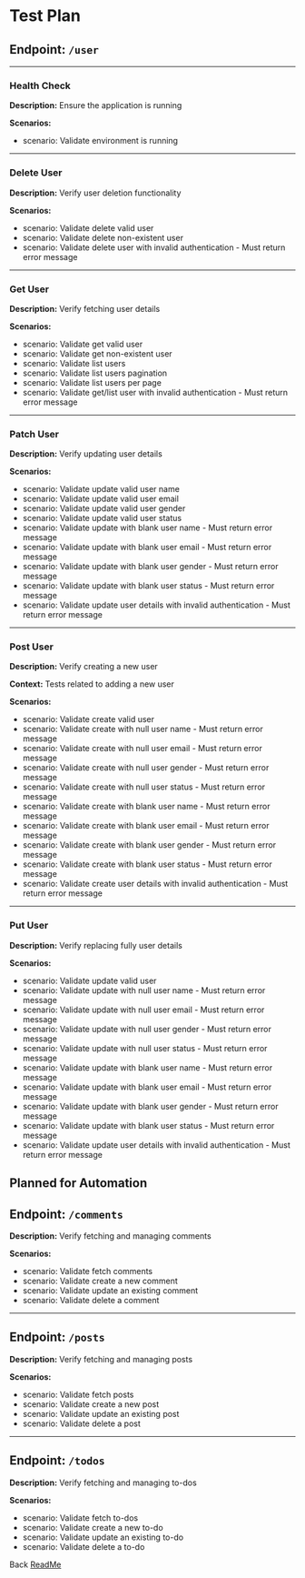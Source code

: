 
# Test Plan

## Endpoint: `/user`

---
### Health Check
**Description:** Ensure the application is running

**Scenarios:**
- scenario: Validate environment is running

---

### Delete User
**Description:** Verify user deletion functionality

**Scenarios:**
- scenario: Validate delete valid user
- scenario: Validate delete non-existent user
- scenario: Validate delete user with invalid authentication - Must return error message

---

### Get User

**Description:** Verify fetching user details

**Scenarios:**
- scenario: Validate get valid user
- scenario: Validate get non-existent user
- scenario: Validate list users
- scenario: Validate list users pagination
- scenario: Validate list users per page
- scenario: Validate get/list user with invalid authentication - Must return error message

---

### Patch User

**Description:** Verify updating user details

**Scenarios:**
- scenario: Validate update valid user name
- scenario: Validate update valid user email
- scenario: Validate update valid user gender
- scenario: Validate update valid user status
- scenario: Validate update with blank user name - Must return error message
- scenario: Validate update with blank user email - Must return error message
- scenario: Validate update with blank user gender - Must return error message
- scenario: Validate update with blank user status - Must return error message
- scenario: Validate update user details with invalid authentication - Must return error message

---

### Post User

**Description:** Verify creating a new user

**Context:** Tests related to adding a new user

**Scenarios:**
- scenario: Validate create valid user
- scenario: Validate create with null user name - Must return error message
- scenario: Validate create with null user email - Must return error message
- scenario: Validate create with null user gender - Must return error message
- scenario: Validate create with null user status - Must return error message
- scenario: Validate create with blank user name - Must return error message
- scenario: Validate create with blank user email - Must return error message
- scenario: Validate create with blank user gender - Must return error message
- scenario: Validate create with blank user status - Must return error message
- scenario: Validate create user details with invalid authentication - Must return error message

---

### Put User

**Description:** Verify replacing fully user details

**Scenarios:**
- scenario: Validate update valid user
- scenario: Validate update with null user name - Must return error message
- scenario: Validate update with null user email - Must return error message
- scenario: Validate update with null user gender - Must return error message
- scenario: Validate update with null user status - Must return error message
- scenario: Validate update with blank user name - Must return error message
- scenario: Validate update with blank user email - Must return error message
- scenario: Validate update with blank user gender - Must return error message
- scenario: Validate update with blank user status - Must return error message
- scenario: Validate update user details with invalid authentication - Must return error message

## Planned for Automation

## Endpoint: `/comments`

**Description:** Verify fetching and managing comments

**Scenarios:**
- scenario: Validate fetch comments
- scenario: Validate create a new comment
- scenario: Validate update an existing comment
- scenario: Validate delete a comment

---

## Endpoint: `/posts`

**Description:** Verify fetching and managing posts

**Scenarios:**
- scenario: Validate fetch posts
- scenario: Validate create a new post
- scenario: Validate update an existing post
- scenario: Validate delete a post

---

## Endpoint: `/todos`

**Description:** Verify fetching and managing to-dos

**Scenarios:**
- scenario: Validate fetch to-dos
- scenario: Validate create a new to-do
- scenario: Validate update an existing to-do
- scenario: Validate delete a to-do

Back [ReadMe](./README.md)
